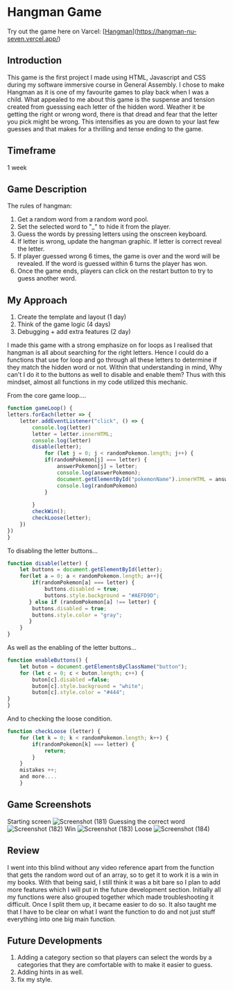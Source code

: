 # Hangman Game

Try out the game here on Varcel:
[[Hangman](hangman-e3zbdp9ow-e0407313.vercel.app)](https://hangman-nu-seven.vercel.app/)


## Introduction

This game is the first project I made using HTML, Javascript and CSS during my software immersive course in General Assembly. I chose to make Hangman as it is one of my favourite games to play back when I was a child. What appealed to me about this game is the suspense and tension created from guesssing each letter of the hidden word. Weather it be getting the right or wrong word, there is that dread and fear that the letter you pick might be wrong. This intensifies as you are down to your last few guesses and that makes for a thrilling and tense ending to the game.

## Timeframe

1 week

## Game Description

The rules of hangman:

1. Get a random word from a random word pool.
2. Set the selected word to "_" to hide it from the player.
3. Guess the words by pressing letters using the onscreen keyboard.
4. If letter is wrong, update the hangman graphic. If letter is correct reveal the letter.
5. If player guessed wrong 6 times, the game is over and the word will be revealed. If the word is guessed within 6 turns the player has won.
6. Once the game ends, players can click on the restart button to try to guess another word.

## My Approach

1. Create the template and layout (1 day)
2. Think of the game logic (4 days)
3. Debugging + add extra features (2 day)

I made this game with a strong emphasize on for loops as I realised that hangman is all about searching for the right letters. Hence I could do a functions that use for loop and go through all these letters to determine if they match the hidden word or not. Within that understanding in mind, Why can't I do it to the buttons as well to disable and enable them? Thus with this mindset, almost all functions in my code utilized this mechanic.

From the core game loop....
```JavaScript
function gameLoop() {
letters.forEach(letter => {
    letter.addEventListener("click", () => {
        console.log(letter)      
        letter = letter.innerHTML;
        console.log(letter)
        disable(letter); 
            for (let j = 0; j < randomPokemon.length; j++) {
            if(randomPokemon[j] === letter) {
                answerPokemon[j] = letter;
                console.log(answerPokemon);
                document.getElementById("pokemonName").innerHTML = answerPokemon;
                console.log(randomPokemon)                                                     
            } 
            
        }
        checkWin();
        checkLoose(letter);        
    })    
})
}
```
To disabling the letter buttons...
```JavaScript
function disable(letter) {
    let buttons = document.getElementById(letter);
    for(let a = 0; a < randomPokemon.length; a++){
        if(randomPokemon[a] === letter) {
            buttons.disabled = true;  
            buttons.style.background = "#AEFD9D";            
       } else if (randomPokemon[a] !== letter) {
        buttons.disabled = true; 
        buttons.style.color = "gray"; 
       }
    }
}
```
As well as the enabling of the letter buttons...
```JavaScript
function enableButtons() {
    let buton = document.getElementsByClassName("button");
    for (let c = 0; c < buton.length; c++) {
        buton[c].disabled =false;
        buton[c].style.background = "white";  
        buton[c].style.color = "#444"; 
}
}
```
And to checking the loose condition.
```JavaScript
function checkLoose (letter) {
    for (let k = 0; k < randomPokemon.length; k++) {
        if(randomPokemon[k] === letter) {        
            return;                                             
        }
    } 
    mistakes ++;
    and more....
    }
```
## Game Screenshots
Starting screen
![Screenshot (181)](https://github.com/E0407313/Hangman/assets/60163831/30f8566b-0660-46e9-9925-bc6aff0c1db6)
Guessing the correct word
![Screenshot (182)](https://github.com/E0407313/Hangman/assets/60163831/db03c278-0d5f-4e31-8752-d53454749bea)
Win
![Screenshot (183)](https://github.com/E0407313/Hangman/assets/60163831/3c774691-7222-46a8-ac63-d05e157784eb)
Loose
![Screenshot (184)](https://github.com/E0407313/Hangman/assets/60163831/665bf8ba-3bc5-4b85-bde4-2e44d9b0bbb2)

## Review
I went into this blind without any video reference apart from the function that gets the random word out of an array, so to get it to work it is a win in my books. With that being said, I still think it was a bit bare so I plan to add more features which I will put in the future development section. Initially all my functions were also grouped together which made troubleshooting it difficult. Once I split them up, it became easier to do so. It also taught me that I have to be clear on what I want the function to do and not just stuff everything into one big main function.

## Future Developments
1. Adding a category section so that players can select the words by a categories that they are comfortable with to make it easier to guess.
2. Adding hints in as well.
3. fix my style.




